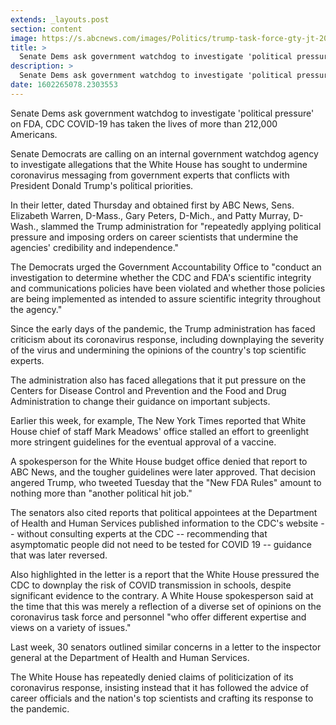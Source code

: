 ```yaml
--- 
extends: _layouts.post 
section: content 
image: https://s.abcnews.com/images/Politics/trump-task-force-gty-jt-201008_1602193227403_hpMain_16x9_992.jpg 
title: > 
  Senate Dems ask government watchdog to investigate 'political pressure' on FDA, CDC 
description: > 
  Senate Dems ask government watchdog to investigate 'political pressure' on FDA, CDC COVID-19 has taken the lives of more than 212,000 Americans.Senate Democrats are calling on an internal government watchdog agency to investigate allegations that the White House has sought to undermine coronavirus messaging from government experts that conflicts with President Donald Trump's political priorities.Elizabeth Warren, D-Mass., Gary Peters, D-Mich., and Patty Murray, D-Wash., slammed the Trump administration for "repeatedly applying political pressure and imposing orders on career scientists that undermine the agencies' credibility and independence."A spokesperson for the White House budget office denied that report to ABC News, and the tougher guidelines were later approved.That decision angered Trump, who tweeted Tuesday that the "New FDA Rules" amount to nothing more than "another political hit job." 
date: 1602265078.2303553 
--- 
```

Senate Dems ask government watchdog to investigate 'political pressure' on FDA, CDC COVID-19 has taken the lives of more than 212,000 Americans.

Senate Democrats are calling on an internal government watchdog agency to investigate allegations that the White House has sought to undermine coronavirus messaging from government experts that conflicts with President Donald Trump's political priorities.

In their letter, dated Thursday and obtained first by ABC News, Sens. Elizabeth Warren, D-Mass., Gary Peters, D-Mich., and Patty Murray, D-Wash., slammed the Trump administration for "repeatedly applying political pressure and imposing orders on career scientists that undermine the agencies' credibility and independence."

The Democrats urged the Government Accountability Office to "conduct an investigation to determine whether the CDC and FDA's scientific integrity and communications policies have been violated and whether those policies are being implemented as intended to assure scientific integrity throughout the agency."

Since the early days of the pandemic, the Trump administration has faced criticism about its coronavirus response, including downplaying the severity of the virus and undermining the opinions of the country's top scientific experts.

The administration also has faced allegations that it put pressure on the Centers for Disease Control and Prevention and the Food and Drug Administration to change their guidance on important subjects.

Earlier this week, for example, The New York Times reported that White House chief of staff Mark Meadows' office stalled an effort to greenlight more stringent guidelines for the eventual approval of a vaccine.

A spokesperson for the White House budget office denied that report to ABC News, and the tougher guidelines were later approved. That decision angered Trump, who tweeted Tuesday that the "New FDA Rules" amount to nothing more than "another political hit job."

The senators also cited reports that political appointees at the Department of Health and Human Services published information to the CDC's website -- without consulting experts at the CDC -- recommending that asymptomatic people did not need to be tested for COVID 19 -- guidance that was later reversed.

Also highlighted in the letter is a report that the White House pressured the CDC to downplay the risk of COVID transmission in schools, despite significant evidence to the contrary. A White House spokesperson said at the time that this was merely a reflection of a diverse set of opinions on the coronavirus task force and personnel "who offer different expertise and views on a variety of issues."

Last week, 30 senators outlined similar concerns in a letter to the inspector general at the Department of Health and Human Services.

The White House has repeatedly denied claims of politicization of its coronavirus response, insisting instead that it has followed the advice of career officials and the nation's top scientists and crafting its response to the pandemic.